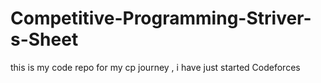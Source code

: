 # Competitive-Programming-Striver-s-Sheet
this is my code repo for my cp journey , i have just started Codeforces 

